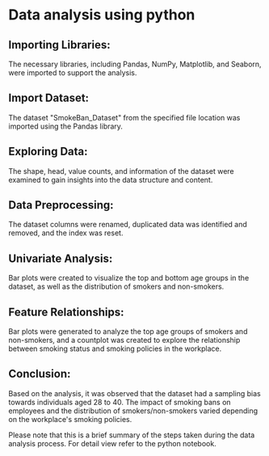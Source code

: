 # Data analysis using python
## Importing Libraries: 
The necessary libraries, including Pandas, NumPy, Matplotlib, and Seaborn, were imported to support the analysis.
## Import Dataset: 
The dataset "SmokeBan_Dataset" from the specified file location was imported using the Pandas library.
## Exploring Data: 
The shape, head, value counts, and information of the dataset were examined to gain insights into the data structure and content.
## Data Preprocessing: 
The dataset columns were renamed, duplicated data was identified and removed, and the index was reset.
## Univariate Analysis: 
Bar plots were created to visualize the top and bottom age groups in the dataset, as well as the distribution of smokers and non-smokers.
## Feature Relationships: 
Bar plots were generated to analyze the top age groups of smokers and non-smokers, and a countplot was created to explore the relationship between smoking status and smoking policies in the workplace.
## Conclusion: 
Based on the analysis, it was observed that the dataset had a sampling bias towards individuals aged 28 to 40. The impact of smoking bans on employees and the distribution of smokers/non-smokers varied depending on the workplace's smoking policies.

Please note that this is a brief summary of the steps taken during the data analysis process.
For detail view refer to the python notebook.
